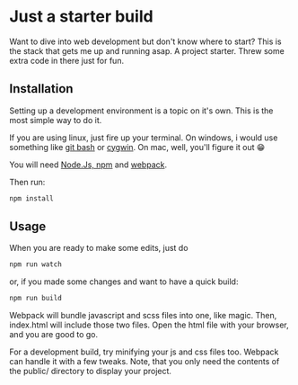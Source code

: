 # Just a starter build

Want to dive into web development but don't know where to start?
This is the stack that gets me up and running asap.
A project starter. Threw some extra code in there just for fun.

## Installation

Setting up a development environment is a topic on it's own.
This is the most simple way to do it.

If you are using linux, just fire up your terminal.
On windows, i would use something like [git bash](https://gitforwindows.org/) or [cygwin](https://www.cygwin.com/).
On mac, well, you'll figure it out 😁

You will need [Node.Js, npm](https://linuxize.com/post/how-to-install-node-js-on-ubuntu-20-04/) and [webpack](https://webpack.js.org/guides/installation/).

Then run:

```bash
npm install
```

## Usage

When you are ready to make some edits, just do

```bash
npm run watch
```

or, if you made some changes and want to have a quick build:

```bash
npm run build
```

Webpack will bundle javascript and scss files into one, like magic.
Then, index.html will include those two files.
Open the html file with your browser, and you are good to go.

For a development build, try minifying your js and css files too. Webpack can handle it with a few tweaks.
Note, that you only need the contents of the public/ directory to display your project.
